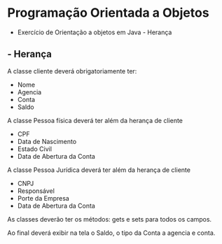 # Programação Orientada a Objetos

* Exercício de Orientação a objetos em Java - Herança

## - Herança

A classe cliente deverá obrigatoriamente ter:
- Nome
- Agencia
- Conta
- Saldo

A classe Pessoa física deverá ter além da herança de cliente
- CPF
- Data de Nascimento
- Estado Civil
- Data de Abertura da Conta

A classe Pessoa Jurídica deverá ter além da herança de cliente
- CNPJ
- Responsável
- Porte da Empresa
- Data de Abertura da Conta

As classes deverão ter os métodos: gets e sets para todos os campos.

Ao final deverá exibir na tela o Saldo, o tipo da Conta a agencia e conta. 